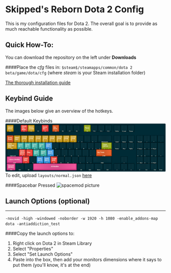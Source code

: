 Skipped's Reborn Dota 2 Config
=======================

This is my configuration files for Dota 2. The overall goal is to provide as much reachable functionality as possible.

Quick How-To:
----------
You can download the repository on the left under **Downloads**

####Place the *cfg* files in:
`$steam$/steamapps/common/dota 2 beta/game/dota/cfg`
(where $steam$ is your Steam installation folder)

[The thorough installation guide](installation.md)

Keybind Guide
-----
The images below give an overview of the hotkeys.

####Default Keybinds
![keybind picture](layouts/normal.png) To edit, upload `layouts/normal.json` [here](https://keyboard-layout-editor.com)

####Spacebar Pressed
![spacemod picture](http://puu.sh/bz6eJ/a3bdb77f98.png)

## Launch Options (optional)
--------------
`-novid -high -windowed -noborder -w 1920 -h 1080 -enable_addons-map dota -antiaddiction_test`

####Copy the launch options to:
1. Right click on Dota 2 in Steam Library
2. Select "Properties"
3. Select "Set Launch Options"
4. Paste into the box, then add your monitors dimensions where it says to put them (you'll know, it's at the end)
